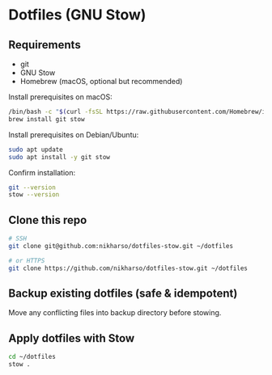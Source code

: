 # Dotfiles (GNU Stow)

## Requirements

- git
- GNU Stow
- Homebrew (macOS, optional but recommended)

Install prerequisites on macOS:
```bash
/bin/bash -c "$(curl -fsSL https://raw.githubusercontent.com/Homebrew/install/HEAD/install.sh)"
brew install git stow
```

Install prerequisites on Debian/Ubuntu:
```bash
sudo apt update
sudo apt install -y git stow
```

Confirm installation:
```bash
git --version
stow --version
```

## Clone this repo
```bash
# SSH
git clone git@github.com:nikharso/dotfiles-stow.git ~/dotfiles

# or HTTPS
git clone https://github.com/nikharso/dotfiles-stow.git ~/dotfiles
```

## Backup existing dotfiles (safe & idempotent)
Move any conflicting files into backup directory before stowing.

## Apply dotfiles with Stow
```bash
cd ~/dotfiles
stow .
```